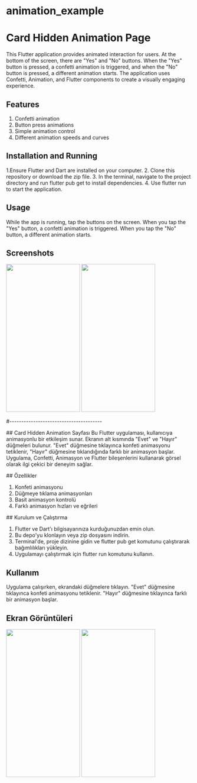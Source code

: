# animation_example

# Card Hidden Animation Page
This Flutter application provides animated interaction for users. At the bottom of the screen, there are "Yes" and "No" buttons. When the "Yes" button is pressed, a confetti animation is triggered, and when the "No" button is pressed, a different animation starts. The application uses Confetti, Animation, and Flutter components to create a visually engaging experience.

## Features
 1. Confetti animation
 2. Button press animations
 3. Simple animation control
 4. Different animation speeds and curves
 
## Installation and Running
 1.Ensure Flutter and Dart are installed on your computer.
 2. Clone this repository or download the zip file.
 3. In the terminal, navigate to the project directory and run flutter pub get to install dependencies.
 4. Use flutter run to start the application.
 
## Usage
While the app is running, tap the buttons on the screen.
When you tap the "Yes" button, a confetti animation is triggered.
When you tap the "No" button, a different animation starts.

## Screenshots
<img src="https://github.com/HaticeDilmac/animation_want_to_adopt_me/assets/100489350/60e5d995-d930-4594-8e57-6f54a4503f00" width="200" height="400"> 
<img src="https://github.com/HaticeDilmac/animation_want_to_adopt_me/assets/100489350/a3edc3e2-44d5-4177-9604-bbe87f5f83d2" width="200" height="400">  

#---------------------------------------

## Card Hidden Animation Sayfası
Bu Flutter uygulaması, kullanıcıya animasyonlu bir etkileşim sunar. Ekranın alt kısmında "Evet" ve "Hayır" düğmeleri bulunur. "Evet" düğmesine tıklayınca konfeti animasyonu tetiklenir, "Hayır" düğmesine tıklandığında farklı bir animasyon başlar. Uygulama, Confetti, Animasyon ve Flutter bileşenlerini kullanarak görsel olarak ilgi çekici bir deneyim sağlar.

## Özellikler
1. Konfeti animasyonu
2. Düğmeye tıklama animasyonları
3. Basit animasyon kontrolü
4. Farklı animasyon hızları ve eğrileri

## Kurulum ve Çalıştırma
1. Flutter ve Dart'ı bilgisayarınıza kurduğunuzdan emin olun.
2. Bu depo'yu klonlayın veya zip dosyasını indirin.
3. Terminal'de, proje dizinine gidin ve flutter pub get komutunu çalıştırarak bağımlılıkları yükleyin.
4. Uygulamayı çalıştırmak için flutter run komutunu kullanın.

## Kullanım
Uygulama çalışırken, ekrandaki düğmelere tıklayın.
"Evet" düğmesine tıklayınca konfeti animasyonu tetiklenir.
"Hayır" düğmesine tıklayınca farklı bir animasyon başlar.

## Ekran Görüntüleri
<img src="https://github.com/HaticeDilmac/animation_want_to_adopt_me/assets/100489350/60e5d995-d930-4594-8e57-6f54a4503f00" width="200" height="400"> 
<img src="https://github.com/HaticeDilmac/animation_want_to_adopt_me/assets/100489350/a3edc3e2-44d5-4177-9604-bbe87f5f83d2" width="200" height="400">  
